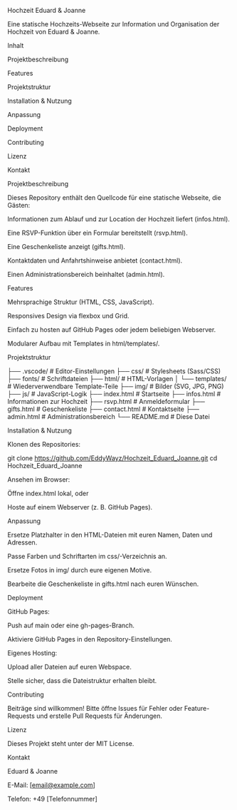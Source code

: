 Hochzeit Eduard & Joanne

Eine statische Hochzeits-Webseite zur Information und Organisation der Hochzeit von Eduard & Joanne.

Inhalt

Projektbeschreibung

Features

Projektstruktur

Installation & Nutzung

Anpassung

Deployment

Contributing

Lizenz

Kontakt

Projektbeschreibung

Dieses Repository enthält den Quellcode für eine statische Webseite, die Gästen:

Informationen zum Ablauf und zur Location der Hochzeit liefert (infos.html).

Eine RSVP-Funktion über ein Formular bereitstellt (rsvp.html).

Eine Geschenkeliste anzeigt (gifts.html).

Kontaktdaten und Anfahrtshinweise anbietet (contact.html).

Einen Administrationsbereich beinhaltet (admin.html).

Features

Mehrsprachige Struktur (HTML, CSS, JavaScript).

Responsives Design via flexbox und Grid.

Einfach zu hosten auf GitHub Pages oder jedem beliebigen Webserver.

Modularer Aufbau mit Templates in html/templates/.

Projektstruktur

├── .vscode/               # Editor-Einstellungen
├── css/                   # Stylesheets (Sass/CSS)
├── fonts/                 # Schriftdateien
├── html/                  # HTML-Vorlagen
│   └── templates/         # Wiederverwendbare Template-Teile
├── img/                   # Bilder (SVG, JPG, PNG)
├── js/                    # JavaScript-Logik
├── index.html             # Startseite
├── infos.html             # Informationen zur Hochzeit
├── rsvp.html              # Anmeldeformular
├── gifts.html             # Geschenkeliste
├── contact.html           # Kontaktseite
├── admin.html             # Administrationsbereich
└── README.md              # Diese Datei

Installation & Nutzung

Klonen des Repositories:

git clone https://github.com/EddyWayz/Hochzeit_Eduard_Joanne.git
cd Hochzeit_Eduard_Joanne

Ansehen im Browser:

Öffne index.html lokal, oder

Hoste auf einem Webserver (z. B. GitHub Pages).

Anpassung

Ersetze Platzhalter in den HTML-Dateien mit euren Namen, Daten und Adressen.

Passe Farben und Schriftarten im css/-Verzeichnis an.

Ersetze Fotos in img/ durch eure eigenen Motive.

Bearbeite die Geschenkeliste in gifts.html nach euren Wünschen.

Deployment

GitHub Pages:

Push auf main oder eine gh-pages-Branch.

Aktiviere GitHub Pages in den Repository-Einstellungen.

Eigenes Hosting:

Upload aller Dateien auf euren Webspace.

Stelle sicher, dass die Dateistruktur erhalten bleibt.

Contributing

Beiträge sind willkommen! Bitte öffne Issues für Fehler oder Feature-Requests und erstelle Pull Requests für Änderungen.

Lizenz

Dieses Projekt steht unter der MIT License.

Kontakt

Eduard & Joanne

E-Mail: [email@example.com]

Telefon: +49 [Telefonnummer]

